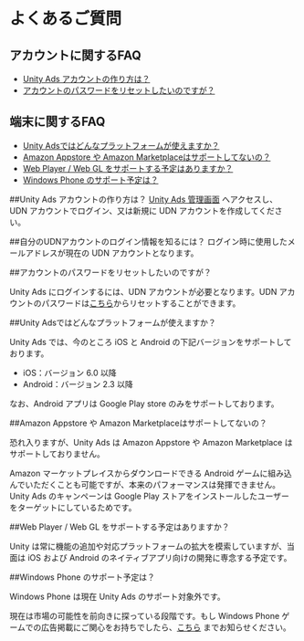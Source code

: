 # よくあるご質問
## アカウントに関するFAQ

- [Unity Ads アカウントの作り方は？](https://github.com/unity3d-jp/unityads-help-jp/wiki/general-faq#unity-ads-%E3%82%A2%E3%82%AB%E3%82%A6%E3%83%B3%E3%83%88%E3%81%AE%E4%BD%9C%E3%82%8A%E6%96%B9%E3%81%AF)
- [アカウントのパスワードをリセットしたいのですが？](https://github.com/unity3d-jp/unityads-help-jp/wiki/general-faq#%E3%82%A2%E3%82%AB%E3%82%A6%E3%83%B3%E3%83%88%E3%81%AE%E3%83%91%E3%82%B9%E3%83%AF%E3%83%BC%E3%83%89%E3%82%92%E3%83%AA%E3%82%BB%E3%83%83%E3%83%88%E3%81%97%E3%81%9F%E3%81%84%E3%81%AE%E3%81%A7%E3%81%99%E3%81%8C)

## 端末に関するFAQ

- [Unity Adsではどんなプラットフォームが使えますか？](https://github.com/unity3d-jp/unityads-help-jp/wiki/general-faq#unity-ads%E3%81%A7%E3%81%AF%E3%81%A9%E3%82%93%E3%81%AA%E3%83%97%E3%83%A9%E3%83%83%E3%83%88%E3%83%95%E3%82%A9%E3%83%BC%E3%83%A0%E3%81%8C%E4%BD%BF%E3%81%88%E3%81%BE%E3%81%99%E3%81%8B)
- [Amazon Appstore や Amazon Marketplaceはサポートしてないの？](https://github.com/unity3d-jp/unityads-help-jp/wiki/general-faq#amazon-appstore-%E3%82%84-amazon-marketplace%E3%81%AF%E3%82%B5%E3%83%9D%E3%83%BC%E3%83%88%E3%81%97%E3%81%A6%E3%81%AA%E3%81%84%E3%81%AE)
- [Web Player / Web GL をサポートする予定はありますか？](https://github.com/unity3d-jp/unityads-help-jp/wiki/general-faq#web-player--web-gl-%E3%82%92%E3%82%B5%E3%83%9D%E3%83%BC%E3%83%88%E3%81%99%E3%82%8B%E4%BA%88%E5%AE%9A%E3%81%AF%E3%81%82%E3%82%8A%E3%81%BE%E3%81%99%E3%81%8B)
- [Windows Phone のサポート予定は？](https://github.com/unity3d-jp/unityads-help-jp/wiki/general-faq#windows-phone-%E3%81%AE%E3%82%B5%E3%83%9D%E3%83%BC%E3%83%88%E4%BA%88%E5%AE%9A%E3%81%AF)

##Unity Ads アカウントの作り方は？
[Unity Ads 管理画面](https://dashboard.unityads.unity3d.com/) へアクセスし、 UDN アカウントでログイン、又は新規に UDN アカウントを作成してください。

##自分のUDNアカウントのログイン情報を知るには？
ログイン時に使用したメールアドレスが現在の UDN アカウントとなります。

##アカウントのパスワードをリセットしたいのですが？

Unity Ads にログインするには、UDN アカウントが必要となります。UDN アカウントのパスワードは[こちら](https://accounts.unity3d.com/password/new)からリセットすることができます。

##Unity Adsではどんなプラットフォームが使えますか？

Unity Ads では、今のところ iOS と Android の下記バージョンをサポートしております。

- iOS：バージョン 6.0 以降
- Android：バージョン 2.3 以降

なお、Android アプリは Google Play store のみをサポートしております。

##Amazon Appstore や Amazon Marketplaceはサポートしてないの？

恐れ入りますが、Unity Ads は Amazon Appstore や Amazon Marketplace はサポートしておりません。

Amazon マーケットプレイスからダウンロードできる Android ゲームに組み込んでいただくことも可能ですが、本来のパフォーマンスは発揮できません。Unity Ads のキャンペーンは Google Play ストアをインストールしたユーザーをターゲットにしているためです。

##Web Player / Web GL をサポートする予定はありますか？

Unity は常に機能の追加や対応プラットフォームの拡大を模索していますが、当面は iOS および Android のネイティブアプリ向けの開発に専念する予定です。

##Windows Phone のサポート予定は？

Windows Phone は現在 Unity Ads のサポート対象外です。

現在は市場の可能性を前向きに探っている段階です。もし Windows Phone ゲームでの広告掲載にご関心をお持ちでしたら、[こちら](mailto:ads-support@unity3d.co.jp) までお知らせください。
